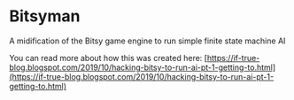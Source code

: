 # Bitsyman
A midification of the Bitsy game engine to run simple finite state machine AI

You can read more about how this was created here: [https://if-true-blog.blogspot.com/2019/10/hacking-bitsy-to-run-ai-pt-1-getting-to.html](https://if-true-blog.blogspot.com/2019/10/hacking-bitsy-to-run-ai-pt-1-getting-to.html)
